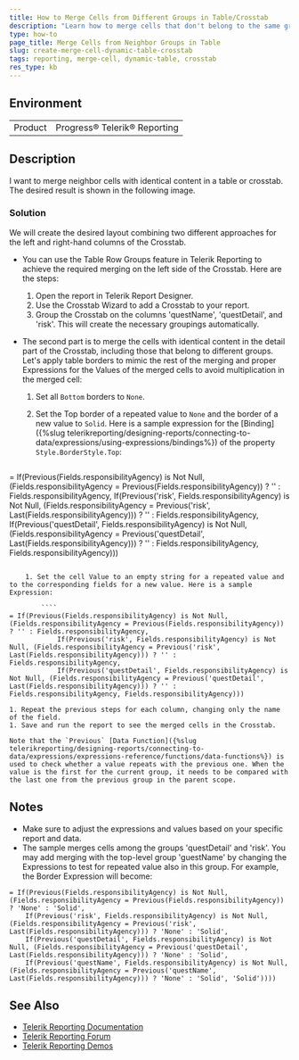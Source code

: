 ```yaml
---
title: How to Merge Cells from Different Groups in Table/Crosstab
description: "Learn how to merge cells that don't belong to the same group in a table or crosstab using Telerik Reporting."
type: how-to
page_title: Merge Cells from Neighbor Groups in Table
slug: create-merge-cell-dynamic-table-crosstab
tags: reporting, merge-cell, dynamic-table, crosstab
res_type: kb
---
```


## Environment

<table>
	<tbody>
		<tr>
			<td>Product</td>
			<td>Progress® Telerik® Reporting</td>
		</tr>
	</tbody>
</table>

## Description

I want to merge neighbor cells with identical content in a table or crosstab. The desired result is shown in the following image.

### Solution

We will create the desired layout combining two different approaches for the left and right-hand columns of the Crosstab.

* You can use the Table Row Groups feature in Telerik Reporting to achieve the required merging on the left side of the Crosstab. Here are the steps:

	1. Open the report in Telerik Report Designer.
	1. Use the Crosstab Wizard to add a Crosstab to your report.
	1. Group the Crosstab on the columns 'questName', 'questDetail', and 'risk'. This will create the necessary groupings automatically.

* The second part is to merge the cells with identical content in the detail part of the Crosstab, including those that belong to different groups. Let's apply table borders to mimic the rest of the merging and proper Expressions for the Values of the merged cells to avoid multiplication in the merged cell:

	1. Set all `Bottom` borders to `None`.
	1. Set the Top border of a repeated value to `None` and the border of a new value to `Solid`. Here is a sample expression for the [Binding]({%slug telerikreporting/designing-reports/connecting-to-data/expressions/using-expressions/bindings%}) of the property `Style.BorderStyle.Top`:

		````
= If(Previous(Fields.responsibilityAgency) is Not Null, (Fields.responsibilityAgency = Previous(Fields.responsibilityAgency)) ? '' : Fields.responsibilityAgency,
			If(Previous('risk', Fields.responsibilityAgency) is Not Null, (Fields.responsibilityAgency = Previous('risk', Last(Fields.responsibilityAgency))) ? '' : Fields.responsibilityAgency,
			If(Previous('questDetail', Fields.responsibilityAgency) is Not Null, (Fields.responsibilityAgency = Previous('questDetail', Last(Fields.responsibilityAgency))) ? '' : Fields.responsibilityAgency, Fields.responsibilityAgency)))
````

	1. Set the cell Value to an empty string for a repeated value and to the corresponding fields for a new value. Here is a sample Expression:

		````
= If(Previous(Fields.responsibilityAgency) is Not Null, (Fields.responsibilityAgency = Previous(Fields.responsibilityAgency)) ? '' : Fields.responsibilityAgency,
			If(Previous('risk', Fields.responsibilityAgency) is Not Null, (Fields.responsibilityAgency = Previous('risk', Last(Fields.responsibilityAgency))) ? '' : Fields.responsibilityAgency,
			If(Previous('questDetail', Fields.responsibilityAgency) is Not Null, (Fields.responsibilityAgency = Previous('questDetail', Last(Fields.responsibilityAgency))) ? '' : Fields.responsibilityAgency, Fields.responsibilityAgency)))
````

	1. Repeat the previous steps for each column, changing only the name of the field.
	1. Save and run the report to see the merged cells in the Crosstab.

	Note that the `Previous` [Data Function]({%slug telerikreporting/designing-reports/connecting-to-data/expressions/expressions-reference/functions/data-functions%}) is used to check whether a value repeats with the previous one. When the value is the first for the current group, it needs to be compared with the last one from the previous group in the parent scope.

## Notes

* Make sure to adjust the expressions and values based on your specific report and data.
* The sample merges cells among the groups 'questDetail' and 'risk'. You may add merging with the top-level group 'guestName' by changing the Expressions to test for repeated value also in this group. For example, the Border Expression will become:

````
= If(Previous(Fields.responsibilityAgency) is Not Null, (Fields.responsibilityAgency = Previous(Fields.responsibilityAgency)) ? 'None' : 'Solid',
	If(Previous('risk', Fields.responsibilityAgency) is Not Null, (Fields.responsibilityAgency = Previous('risk', Last(Fields.responsibilityAgency))) ? 'None' : 'Solid',
	If(Previous('questDetail', Fields.responsibilityAgency) is Not Null, (Fields.responsibilityAgency = Previous('questDetail', Last(Fields.responsibilityAgency))) ? 'None' : 'Solid',
	If(Previous('questName', Fields.responsibilityAgency) is Not Null, (Fields.responsibilityAgency = Previous('questName', Last(Fields.responsibilityAgency))) ? 'None' : 'Solid', 'Solid'))))
````

## See Also

* [Telerik Reporting Documentation](https://docs.telerik.com/reporting/overview)
* [Telerik Reporting Forum](https://www.telerik.com/forums/reporting)
* [Telerik Reporting Demos](https://demos.telerik.com/reporting/)
